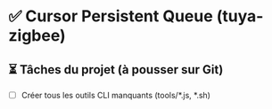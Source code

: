 # ✅ Cursor Persistent Queue (tuya-zigbee)

## ⏳ Tâches du projet (à pousser sur Git)

- [ ] Créer tous les outils CLI manquants (tools/*.js, *.sh)
